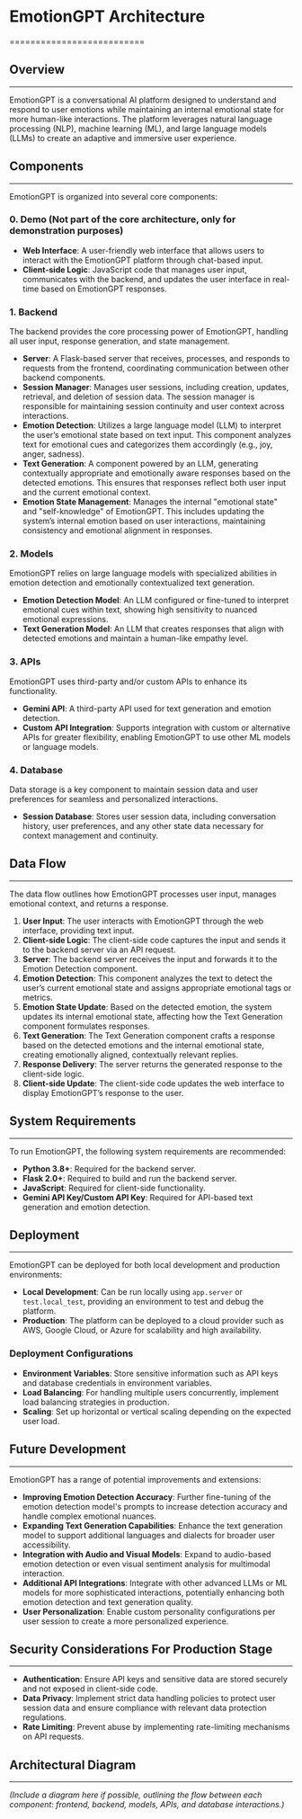 # EmotionGPT Architecture
==========================

## Overview
-----------
EmotionGPT is a conversational AI platform designed to understand and respond to user emotions while maintaining an internal emotional state for more human-like interactions. The platform leverages natural language processing (NLP), machine learning (ML), and large language models (LLMs) to create an adaptive and immersive user experience.

## Components
-------------
EmotionGPT is organized into several core components:

### 0. Demo (Not part of the core architecture, only for demonstration purposes)
* **Web Interface**: A user-friendly web interface that allows users to interact with the EmotionGPT platform through chat-based input.
* **Client-side Logic**: JavaScript code that manages user input, communicates with the backend, and updates the user interface in real-time based on EmotionGPT responses.

### 1. Backend
The backend provides the core processing power of EmotionGPT, handling all user input, response generation, and state management.

* **Server**: A Flask-based server that receives, processes, and responds to requests from the frontend, coordinating communication between other backend components.
* **Session Manager**: Manages user sessions, including creation, updates, retrieval, and deletion of session data. The session manager is responsible for maintaining session continuity and user context across interactions.
* **Emotion Detection**: Utilizes a large language model (LLM) to interpret the user’s emotional state based on text input. This component analyzes text for emotional cues and categorizes them accordingly (e.g., joy, anger, sadness).
* **Text Generation**: A component powered by an LLM, generating contextually appropriate and emotionally aware responses based on the detected emotions. This ensures that responses reflect both user input and the current emotional context.
* **Emotion State Management**: Manages the internal "emotional state" and "self-knowledge" of EmotionGPT. This includes updating the system’s internal emotion based on user interactions, maintaining consistency and emotional alignment in responses.

### 2. Models
EmotionGPT relies on large language models with specialized abilities in emotion detection and emotionally contextualized text generation.

* **Emotion Detection Model**: An LLM configured or fine-tuned to interpret emotional cues within text, showing high sensitivity to nuanced emotional expressions.
* **Text Generation Model**: An LLM that creates responses that align with detected emotions and maintain a human-like empathy level.

### 3. APIs
EmotionGPT uses third-party and/or custom APIs to enhance its functionality.

* **Gemini API**: A third-party API used for text generation and emotion detection.
* **Custom API Integration**: Supports integration with custom or alternative APIs for greater flexibility, enabling EmotionGPT to use other ML models or language models.

### 4. Database
Data storage is a key component to maintain session data and user preferences for seamless and personalized interactions.

* **Session Database**: Stores user session data, including conversation history, user preferences, and any other state data necessary for context management and continuity.

## Data Flow
-------------
The data flow outlines how EmotionGPT processes user input, manages emotional context, and returns a response.

1. **User Input**: The user interacts with EmotionGPT through the web interface, providing text input.
2. **Client-side Logic**: The client-side code captures the input and sends it to the backend server via an API request.
3. **Server**: The backend server receives the input and forwards it to the Emotion Detection component.
4. **Emotion Detection**: This component analyzes the text to detect the user’s current emotional state and assigns appropriate emotional tags or metrics.
5. **Emotion State Update**: Based on the detected emotion, the system updates its internal emotional state, affecting how the Text Generation component formulates responses.
6. **Text Generation**: The Text Generation component crafts a response based on the detected emotions and the internal emotional state, creating emotionally aligned, contextually relevant replies.
7. **Response Delivery**: The server returns the generated response to the client-side logic.
8. **Client-side Update**: The client-side code updates the web interface to display EmotionGPT’s response to the user.

## System Requirements
----------------------
To run EmotionGPT, the following system requirements are recommended:

* **Python 3.8+**: Required for the backend server.
* **Flask 2.0+**: Required to build and run the backend server.
* **JavaScript**: Required for client-side functionality.
* **Gemini API Key/Custom API Key**: Required for API-based text generation and emotion detection.

## Deployment
-------------
EmotionGPT can be deployed for both local development and production environments:

* **Local Development**: Can be run locally using `app.server` or `test.local_test`, providing an environment to test and debug the platform.
* **Production**: The platform can be deployed to a cloud provider such as AWS, Google Cloud, or Azure for scalability and high availability.

### Deployment Configurations
* **Environment Variables**: Store sensitive information such as API keys and database credentials in environment variables.
* **Load Balancing**: For handling multiple users concurrently, implement load balancing strategies in production.
* **Scaling**: Set up horizontal or vertical scaling depending on the expected user load.

## Future Development
---------------------
EmotionGPT has a range of potential improvements and extensions:

* **Improving Emotion Detection Accuracy**: Further fine-tuning of the emotion detection model's prompts to increase detection accuracy and handle complex emotional nuances.
* **Expanding Text Generation Capabilities**: Enhance the text generation model to support additional languages and dialects for broader user accessibility.
* **Integration with Audio and Visual Models**: Expand to audio-based emotion detection or even visual sentiment analysis for multimodal interaction.
* **Additional API Integrations**: Integrate with other advanced LLMs or ML models for more sophisticated interactions, potentially enhancing both emotion detection and text generation quality.
* **User Personalization**: Enable custom personality configurations per user session to create a more personalized experience.

## Security Considerations For Production Stage
--------------------------
* **Authentication**: Ensure API keys and sensitive data are stored securely and not exposed in client-side code.
* **Data Privacy**: Implement strict data handling policies to protect user session data and ensure compliance with relevant data protection regulations.
* **Rate Limiting**: Prevent abuse by implementing rate-limiting mechanisms on API requests.

## Architectural Diagram
------------------------
*(Include a diagram here if possible, outlining the flow between each component: frontend, backend, models, APIs, and database interactions.)*

